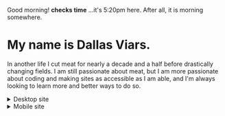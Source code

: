 Good morning! **__checks time__** ...it's 5:20pm here. After all, it is morning somewhere.

# My name is Dallas Viars. 
In another life I cut meat for nearly a decade and a half before drastically changing fields. I am still passionate about meat, but I am more passionate about coding and making sites as accessible as I am able, and I'm always looking to learn more and better ways to do so.

<details>
  <summary>Desktop site</summary>
  <div align="center"><p>Here are some links to, well, me:</p></div>
  <div align="center">

[<img src="https://img.shields.io/badge/Gmail-white?style=for-the-badge&logo=gmail&logoColor=red" alt="Gmail Badge"/>](dallasviars@gmail.com)  | [<img src="https://img.shields.io/badge/Twitter-dodgerblue?style=for-the-badge&logo=twitter&logoColor=white" alt="Twitter Badge"/>](https://twitter.com/DallasViars) | [<img src="https://img.shields.io/badge/Codepen.io-black?style=for-the-badge&logo=codepen&logoColor=white" alt="Codepen Badge"/>](https://codepen.io/dallasviars)
:---:  | :---:  | :---: 
[dallasviars@gmail.com](mailto:dallasviars@gmail.com)  | [https://twitter.com/DallasViars](https://twitter.com/DallasViars)  | [https://codepen.io/dallasviars](https://codepen.io/dallasviars)

  </div>

  <p align="center">My skillset includes:</p>
  <table align="center">
    <tr>
      <td>
       <div>
         <table align="center">
            <tr>
             <td> HTML </td>
             <td> Javascript </td>
             <td> Python </td>
           </tr>
           <tr>
             <td> CSS </td>
             <td> React </td>
           </tr>
         </table>
       </div>
     </td>
     <td>
     
  [![Top Langs](https://github-readme-stats.vercel.app/api/top-langs/?username=dallasviars&layout=compact&theme=vision-friendly-dark)](https://github.com/anuraghazra/github-readme-stats)
     </td>
    </tr>
  </table>


  ## My Primary Repos:

  - [Scrimba Projects](/../../../../DallasViars/Scrimba_Projects)
    - This is a collection of projects I made that originated from [Scrimba's platform](http://www.scrimba.com). Scrimba is an amazing learning platform for HTML, CSS, Javascript, React, and more. Its lessons are similar to others where you listen and watch someone code, BUT you can pause the video and edit the code inside and see immediate results. It's incredibly useful to see the cause and effect relationship of frontend development.
  - [Practice Exercises](/../../../../DallasViars/Practice_Exercises)
    - This is a collection of code I've written that didn't quite feel up to project status, but I am happy with. This includes the Intermediate Algorithm Scripting challenges found on [FreeCodeCamp.org](https://www.freecodecamp.org/).
  - [Python Exercises](/../../../../DallasViars/Practice_Exercises)
    - This is code I wrote for the CS50 Introduction to Python class I started. I paused learning Python in order to focus on greater proficiency in HTML, CSS, and Javascript. I really enjoyed learning what I did about Python and I am excited to eventually resume learning more.

  <div align="center">

[![GitHub Streak](http://github-readme-streak-stats.herokuapp.com?user=dallasviars&theme=github-dark)](https://git.io/streak-stats)
    
  </div>
</details>

<details>
  <summary>Mobile site</summary>
  <div align="center"><p>Here are some links to, well, me:</p></div>
  <div align="center">

[<img src="https://img.shields.io/badge/Gmail-white?style=for-the-badge&logo=gmail&logoColor=red" alt="Gmail Badge"/>](dallasviars@gmail.com) | 
:---:  | 
[dallasviars@gmail.com](mailto:dallasviars@gmail.com)  | 
[<img src="https://img.shields.io/badge/Twitter-dodgerblue?style=for-the-badge&logo=twitter&logoColor=white" alt="Twitter Badge"/>](https://twitter.com/DallasViars) | 
[https://twitter.com/DallasViars](https://twitter.com/DallasViars)  | 
[<img src="https://img.shields.io/badge/Codepen.io-black?style=for-the-badge&logo=codepen&logoColor=white" alt="Codepen Badge"/>](https://codepen.io/dallasviars) | 
[https://codepen.io/dallasviars](https://codepen.io/dallasviars) | 

  </div>
  <p align="center">My skillset includes:</p>
  <table align="center">
      <tr>
          <td>
              <div>
                  <table align="center">
                  <tr>
                      <td> HTML </td>
                      <td> Javascript </td>
                      <td> Python </td>
                  </tr>
                  <tr>
                      <td> CSS </td>
                      <td> React </td>
                  </tr>
                  </table>
              </div>
          </td>
      </tr>
      <tr>
          <td>
          
[![Top Langs](https://github-readme-stats.vercel.app/api/top-langs/?username=dallasviars&layout=compact&theme=vision-friendly-dark)](https://github.com/anuraghazra/github-readme-stats)
          
  </table>

## My Primary Repos:

  - [Scrimba Projects](/../../../../DallasViars/Scrimba_Projects)
    - This is a collection of projects I made that originated from [Scrimba's platform](http://www.scrimba.com). Scrimba is an amazing learning platform for HTML, CSS, Javascript, React, and more. Its lessons are similar to others where you listen and watch someone code, BUT you can pause the video and edit the code inside and see immediate results. It's incredibly useful to see the cause and effect relationship of frontend development.
  - [Practice Exercises](/../../../../DallasViars/Practice_Exercises)
    - This is a collection of code I've written that didn't quite feel up to project status, but I am happy with. This includes the Intermediate Algorithm Scripting challenges found on [FreeCodeCamp.org](https://www.freecodecamp.org/).
  - [Python Exercises](/../../../../DallasViars/Practice_Exercises)
    - This is code I wrote for the CS50 Introduction to Python class I started. I paused learning Python in order to focus on greater proficiency in HTML, CSS, and Javascript. I really enjoyed learning what I did about Python and I am excited to eventually resume learning more.

  <div align="center">

[![GitHub Streak](http://github-readme-streak-stats.herokuapp.com?user=dallasviars&theme=github-dark)](https://git.io/streak-stats)
    
  </div>
</details>
</details>
